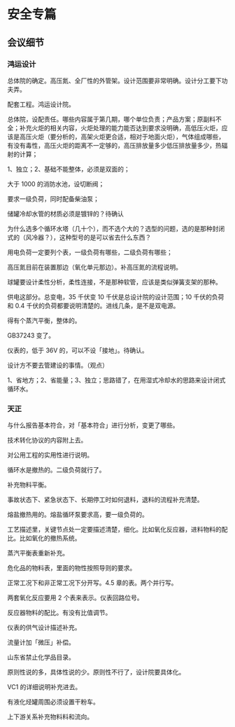 # 安全专篇

## 会议细节

### 鸿运设计

总体院的确定。高压氮、全厂性的外管架。设计范围要非常明确。设计分工要下功夫弄。

配套工程。鸿运设计院。

总体院，设配责任。哪些内容属于第几期，哪个单位负责；产品方案；原副料不全；补充火炬的相关内容，火炬处理的能力能否达到要求没明确，高低压火炬，应该是高压火炬（要分析的，高架火炬更合适，相对于地面火炬），气体组成哪些，有没有毒性，高压火炬的距离不一定够的，高压排放量多少低压排放量多少，热辐射的计算；

1、独立；2、基础不能整体，必须是双面的；

大于 1000 的消防水池，设切断阀；

要求一级负荷，同时配备柴油泵；

储罐冷却水管的材质必须是镀锌的？待确认

为什么选多个循环水塔（几十个），而不选个大的？选型的问题，选的是那种封闭式的（风冷器？），这种型号的是可以省去什么东西？

用电负荷一定要列个表，一级负荷有哪些，二级负荷有哪些；

高压氮目前在装置那边（氧化单元那边）。补高压氮的流程说明。

球罐要设计柔性分析，柔性连接，不是那种软管，应该是类似弹簧支架的那种。

供电这部分。总变电，35 千伏变 10 千伏是总设计院的设计范围；10 千伏的负荷和 0.4 千伏的负荷都要说明清楚的。进线几条，是不是双电源。

得有个蒸汽平衡，整体的。

GB37243 变了。

仪表的，低于 36V 的，可以不设「接地」。待确认。

设计方不要去管建设的事情。（观点）

1、省地方；2、省能量；3、独立；思路错了，在用湿式冷却水的思路来设计闭式循环水。

### 天正

与什么报告基本符合，对「基本符合」进行分析，变更了哪些。

技术转化协议的内容附上去。

对公用工程的实用性进行说明。

循环水是撤热的。二级负荷就行了。

补充物料平衡。

事故状态下、紧急状态下、长期停工时如何退料，退料的流程补充清楚。

熔盐撤热用的。熔盐循环泵要求高，要一级负荷的。

工艺描述里，关键节点处一定要描述清楚，细化。比如氧化反应器，进料物料的配比。比如氧化的撤热系统。

蒸汽平衡表重新补充。

危化品的物料表，里面的物性按照导则的要求。

正常工况下和非正常工况下分开写。4.5 章的表。两个并行写。

两套氧化反应要用 2 个表来表示。仪表回路位号。

反应器物料的配比。有没有比值调节。

仪表的供气设计描述补充。

流量计加「微压」补偿。

山东省禁止化学品目录。

原则性说的多，具体性说的少。原则性不行了，设计院要具体化。

VC1 的详细说明补充进去。

有液化烃罐周围必须设置干粉车。

上下游关系补充物料料和流向。